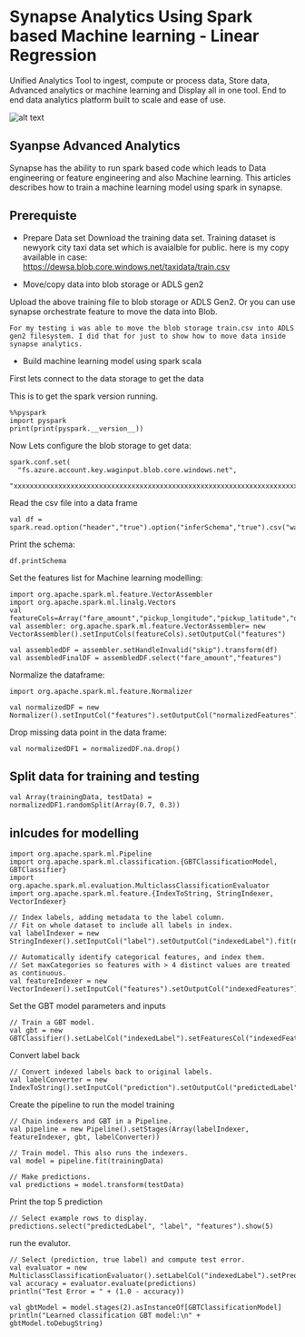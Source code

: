 # Synapse Analytics Using Spark based Machine learning - Linear Regression

Unified Analytics Tool to ingest, compute or process data, Store data, Advanced analytics or machine learning and Display all in one tool. End to end data analytics platform built to scale and ease of use. 

![alt text](https://github.com/balakreshnan/synapseAnalytics/blob/master/images/synapseprocess.JPG "Synapse Analytics")

## Syanpse Advanced Analytics
Synapse has the ability to run spark based code which leads to Data engineering or feature engineering and also Machine learning. This articles describes how to train a machine learning model using spark in synapse.
## Prerequiste
- Prepare Data set
Download the training data set. Training dataset is newyork city taxi data set which is avaialble for public.
here is my copy available in case:
https://dewsa.blob.core.windows.net/taxidata/train.csv

- Move/copy data into blob storage or ADLS gen2

Upload the above training file to blob storage or ADLS Gen2. Or you can use synapse orchestrate feature to move the data into Blob.

```
For my testing i was able to move the blob storage train.csv into ADLS gen2 filesystem. I did that for just to show how to move data inside synapse analytics.
```

- Build machine learning model using spark scala

First lets connect to the data storage to get the data

This is to get the spark version running.
```
%%pyspark
import pyspark 
print(print(pyspark.__version__)) 
```
Now Lets configure the blob storage to get data:
```
spark.conf.set(
  "fs.azure.account.key.waginput.blob.core.windows.net",
  "xxxxxxxxxxxxxxxxxxxxxxxxxxxxxxxxxxxxxxxxxxxxxxxxxxxxxxxxxxxxxxxxxxxxxxxxx")
```

Read the csv file into a data frame
```
val df = spark.read.option("header","true").option("inferSchema","true").csv("wasbs://incoming@waginput.blob.core.windows.net/train.csv")
```

Print the schema:
```
df.printSchema
```

Set the features list for Machine learning modelling:
```
import org.apache.spark.ml.feature.VectorAssembler
import org.apache.spark.ml.linalg.Vectors
val featureCols=Array("fare_amount","pickup_longitude","pickup_latitude","dropoff_longitude","dropoff_latitude","passenger_count")
val assembler: org.apache.spark.ml.feature.VectorAssembler= new VectorAssembler().setInputCols(featureCols).setOutputCol("features")

val assembledDF = assembler.setHandleInvalid("skip").transform(df)
val assembledFinalDF = assembledDF.select("fare_amount","features")
```

Normalize the dataframe:

```
import org.apache.spark.ml.feature.Normalizer

val normalizedDF = new Normalizer().setInputCol("features").setOutputCol("normalizedFeatures").transform(assembledFinalDF)
```

Drop missing data point in the data frame:

```
val normalizedDF1 = normalizedDF.na.drop()
```

## Split data for training and testing

```
val Array(trainingData, testData) = normalizedDF1.randomSplit(Array(0.7, 0.3))
```


## inlcudes for modelling

```
import org.apache.spark.ml.Pipeline
import org.apache.spark.ml.classification.{GBTClassificationModel, GBTClassifier}
import org.apache.spark.ml.evaluation.MulticlassClassificationEvaluator
import org.apache.spark.ml.feature.{IndexToString, StringIndexer, VectorIndexer}
```

```
// Index labels, adding metadata to the label column.
// Fit on whole dataset to include all labels in index.
val labelIndexer = new StringIndexer().setInputCol("label").setOutputCol("indexedLabel").fit(normalizedDF1)
```

```
// Automatically identify categorical features, and index them.
// Set maxCategories so features with > 4 distinct values are treated as continuous.
val featureIndexer = new VectorIndexer().setInputCol("features").setOutputCol("indexedFeatures").setMaxCategories(4).fit(normalizedDF1)
```

Set the GBT model parameters and inputs

```
// Train a GBT model.
val gbt = new GBTClassifier().setLabelCol("indexedLabel").setFeaturesCol("indexedFeatures").setMaxIter(10)
```

Convert label back

```
// Convert indexed labels back to original labels.
val labelConverter = new IndexToString().setInputCol("prediction").setOutputCol("predictedLabel").setLabels(labelIndexer.labels)
```

Create the pipeline to run the model training

```
// Chain indexers and GBT in a Pipeline.
val pipeline = new Pipeline().setStages(Array(labelIndexer, featureIndexer, gbt, labelConverter))
```

```
// Train model. This also runs the indexers.
val model = pipeline.fit(trainingData)
```

```
// Make predictions.
val predictions = model.transform(testData)
```

Print the top 5 prediction

```
// Select example rows to display.
predictions.select("predictedLabel", "label", "features").show(5)
```

run the evalutor.

```
// Select (prediction, true label) and compute test error.
val evaluator = new MulticlassClassificationEvaluator().setLabelCol("indexedLabel").setPredictionCol("prediction").setMetricName("accuracy")
val accuracy = evaluator.evaluate(predictions)
println("Test Error = " + (1.0 - accuracy))

val gbtModel = model.stages(2).asInstanceOf[GBTClassificationModel]
println("Learned classification GBT model:\n" + gbtModel.toDebugString)
```